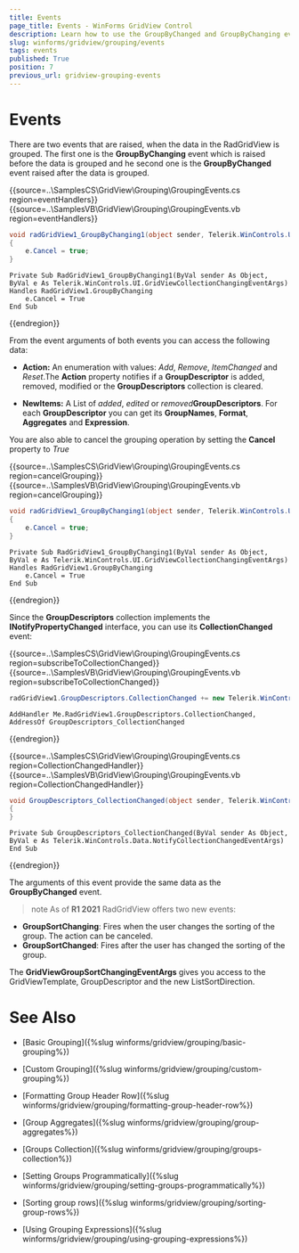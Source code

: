 ```yaml
---
title: Events
page_title: Events - WinForms GridView Control
description: Learn how to use the GroupByChanged and GroupByChanging events to control the groping operation.
slug: winforms/gridview/grouping/events
tags: events
published: True
position: 7
previous_url: gridview-grouping-events
---
```


# Events

There are two events that are raised, when the data in the RadGridView is grouped. The first one is the __GroupByChanging__ event which is raised before the data is grouped and he second one is the __GroupByChanged__ event raised after the data is grouped.

{{source=..\SamplesCS\GridView\Grouping\GroupingEvents.cs region=eventHandlers}} 
{{source=..\SamplesVB\GridView\Grouping\GroupingEvents.vb region=eventHandlers}}

````C#
void radGridView1_GroupByChanging1(object sender, Telerik.WinControls.UI.GridViewCollectionChangingEventArgs e)
{
    e.Cancel = true;
}

````
````VB.NET
Private Sub RadGridView1_GroupByChanging1(ByVal sender As Object, ByVal e As Telerik.WinControls.UI.GridViewCollectionChangingEventArgs) Handles RadGridView1.GroupByChanging
    e.Cancel = True
End Sub

````

{{endregion}} 

From the event arguments of both events you can access the following data:

* __Action:__ An enumeration with values: *Add*, *Remove*, *ItemChanged* and *Reset*.The __Action__ property notifies if a __GroupDescriptor__ is added, removed, modified or the __GroupDescriptors__ collection is cleared.
		  
* __NewItems:__ A List of *added*, *edited* or *removed*__GroupDescriptors__. For each __GroupDescriptor__ you can get its __GroupNames__, __Format__, __Aggregates__ and __Expression__.

You are also able to cancel the grouping operation by setting the __Cancel__ property to *True*

{{source=..\SamplesCS\GridView\Grouping\GroupingEvents.cs region=cancelGrouping}} 
{{source=..\SamplesVB\GridView\Grouping\GroupingEvents.vb region=cancelGrouping}} 
````C#
void radGridView1_GroupByChanging1(object sender, Telerik.WinControls.UI.GridViewCollectionChangingEventArgs e)
{
    e.Cancel = true;
}

````
````VB.NET
Private Sub RadGridView1_GroupByChanging1(ByVal sender As Object, ByVal e As Telerik.WinControls.UI.GridViewCollectionChangingEventArgs) Handles RadGridView1.GroupByChanging
    e.Cancel = True
End Sub

````

{{endregion}} 

Since the __GroupDescriptors__ collection implements the __INotifyPropertyChanged__ interface, you can use its __CollectionChanged__ event:

{{source=..\SamplesCS\GridView\Grouping\GroupingEvents.cs region=subscribeToCollectionChanged}} 
{{source=..\SamplesVB\GridView\Grouping\GroupingEvents.vb region=subscribeToCollectionChanged}} 
````C#
radGridView1.GroupDescriptors.CollectionChanged += new Telerik.WinControls.Data.NotifyCollectionChangedEventHandler(GroupDescriptors_CollectionChanged);

````
````VB.NET
AddHandler Me.RadGridView1.GroupDescriptors.CollectionChanged, AddressOf GroupDescriptors_CollectionChanged

````

{{endregion}} 


{{source=..\SamplesCS\GridView\Grouping\GroupingEvents.cs region=CollectionChangedHandler}} 
{{source=..\SamplesVB\GridView\Grouping\GroupingEvents.vb region=CollectionChangedHandler}} 

````C#
void GroupDescriptors_CollectionChanged(object sender, Telerik.WinControls.Data.NotifyCollectionChangedEventArgs e)
{
}

````
````VB.NET
Private Sub GroupDescriptors_CollectionChanged(ByVal sender As Object, ByVal e As Telerik.WinControls.Data.NotifyCollectionChangedEventArgs)
End Sub

````

{{endregion}} 

The arguments of this event provide the same data as the __GroupByChanged__ event.

>note As of **R1 2021** RadGridView offers two new events: 
>
* **GroupSortChanging**: Fires when the user changes the sorting of the group. The action can be canceled.
* **GroupSortChanged**: Fires after the user has changed the sorting of the group.
>
The **GridViewGroupSortChangingEventArgs** gives you access to the GridViewTemplate, GroupDescriptor and the new ListSortDirection.
>

# See Also
* [Basic Grouping]({%slug winforms/gridview/grouping/basic-grouping%})

* [Custom Grouping]({%slug winforms/gridview/grouping/custom-grouping%})

* [Formatting Group Header Row]({%slug winforms/gridview/grouping/formatting-group-header-row%})

* [Group Aggregates]({%slug winforms/gridview/grouping/group-aggregates%})

* [Groups Collection]({%slug winforms/gridview/grouping/groups-collection%})

* [Setting Groups Programmatically]({%slug winforms/gridview/grouping/setting-groups-programmatically%})

* [Sorting group rows]({%slug winforms/gridview/grouping/sorting-group-rows%})

* [Using Grouping Expressions]({%slug winforms/gridview/grouping/using-grouping-expressions%})

